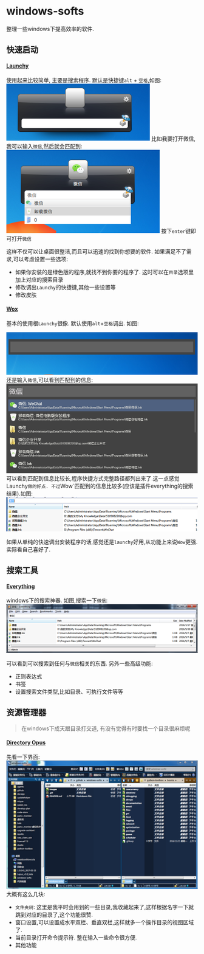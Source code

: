 # windows-softs
整理一些windows下提高效率的软件.



## 快速启动

#### [Launchy](http://launchy.net/)

使用起来比较简单,  主要是搜索程序. 默认是快捷键`alt` + `空格`,如图:
![](images/launchy.png)
比如我要打开微信,我可以输入`微信`,然后就会匹配到:
![](images/launchy_weixin.png)
按下`enter`键即可打开`微信`

这样不仅可以让桌面很整洁,而且可以迅速的找到你想要的软件. 如果满足不了需求,可以考虑设置一些选项:
- 如果你安装的是绿色版的程序,就找不到你要的程序了. 这时可以在`目录`选项里加上对应的搜索目录
- 修改调出`Launchy`的快捷键,其他一些设置等
- 修改皮肤


#### [Wox](http://www.getwox.com/)

基本的使用根`Launchy`很像. 默认使用`alt`+`空格`调出. 如图:

![](images/wow.png)
还是输入`微信`,可以看到匹配到的信息:
![](images/wow_weixin.png)
可以看到匹配到信息比较长,程序快捷方式完整路径都列出来了.这一点感觉Launchy`做的好点. 不过`Wow`匹配到的信息比较多(应该是插件everything的搜索结果).如图:
![](images/wow_weixin_everything.png)

如果从单纯的快速调出安装程序的话,感觉还是`launchy`好用,从功能上来说`Wow`更强. 实际看自己喜好了.

## 搜索工具

#### [Everything](http://www.voidtools.com/)
windows下的搜索神器. 如图,搜索一下`微信`:
![](images/everything.png)

可以看到可以搜索到任何与`微信`相关的东西. 另外一些高级功能:

- 正则表达式
- 书签
- 设置搜索文件类型,比如目录、可执行文件等等

## 资源管理器

> 在windows下成天跟目录打交道, 有没有觉得有时要找一个目录很麻烦呢

#### [Directory Opus](http://www.gpsoft.com.au/)

先看一下界面:
![](images/opus.png)
大概有这么几块:
- `文件夹树`: 这里是我平时会用到的一些目录,我收藏起来了,这样根据名字一下就跳到对应的目录了,这个功能很赞.
- 窗口设置,可以设置成水平双栏、垂直双栏,这样就多一个操作目录的视图区域了.
- 当前目录打开命令提示符. 整在输入一些命令很方便.
- 其他功能

